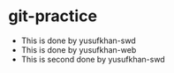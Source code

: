 # git-practice

- This is done by yusufkhan-swd
- This is done by yusufkhan-web
- This is second done by yusufkhan-swd
